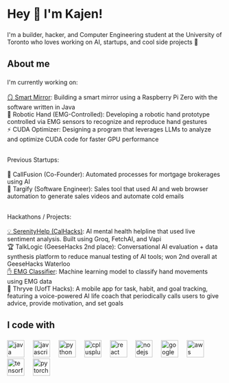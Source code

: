 <h1 align="left">Hey 👋 I'm Kajen!</h1>

###

<p align="left">I'm a builder, hacker, and Computer Engineering student at the University of Toronto who loves working on AI, startups, and cool side projects 🚀</p>

###

<h2 align="left">About me</h2>

###

<p align="left">I'm currently working on:<br><br>
<a href="https://github.com/kajenthavaraj/smart_mirror_v2">🪞 Smart Mirror</a>: Building a smart mirror using a Raspberry Pi Zero with the software written in Java<br>
🤖 Robotic Hand (EMG-Controlled): Developing a robotic hand prototype controlled via EMG sensors to recognize and reproduce hand gestures<br>
⚡ CUDA Optimizer: Designing a program that leverages LLMs to analyze and optimize CUDA code for faster GPU performance
<br><br>

Previous Startups:<br><br>
📲 CallFusion (Co-Founder): Automated processes for mortgage brokerages using AI<br>
🎯 Targify (Software Engineer): Sales tool that used AI and web browser automation to generate sales videos and automate cold emails
<br><br>

Hackathons / Projects:<br><br>
<a href="https://github.com/kajenthavaraj/serenityhelp">💡 SerenityHelp (CalHacks)</a>: AI mental health helpline that used live sentiment analysis. Built using Groq, FetchAI, and Vapi<br>
🏆 TalkLogic (GeeseHacks 2nd place): Conversational AI evaluation + data synthesis platform to reduce manual testing of AI tools; won 2nd overall at GeeseHacks Waterloo<br>
<a href="https://github.com/kajenthavaraj/emg_classifier">✋ EMG Classifier</a>: Machine learning model to classify hand movements using EMG data<br>
🌿 Thryve (UofT Hacks): A mobile app for task, habit, and goal tracking, featuring a voice-powered AI life coach that periodically calls users to give advice, provide motivation, and set goals
</p>

###

<h2 align="left">I code with</h2>

###

<div align="left">
  <img src="https://cdn.jsdelivr.net/gh/devicons/devicon/icons/java/java-original.svg" height="40" alt="java logo"  />
  <img width="12" />
  <img src="https://cdn.jsdelivr.net/gh/devicons/devicon/icons/javascript/javascript-original.svg" height="40" alt="javascript logo"  />
  <img width="12" />
  <img src="https://cdn.jsdelivr.net/gh/devicons/devicon/icons/python/python-original.svg" height="40" alt="python logo"  />
  <img width="12" />
  <img src="https://cdn.jsdelivr.net/gh/devicons/devicon/icons/cplusplus/cplusplus-original.svg" height="40" alt="cplusplus logo"  />
  <img width="12" />
  <img src="https://cdn.jsdelivr.net/gh/devicons/devicon/icons/react/react-original.svg" height="40" alt="react logo"  />
  <img width="12" />
  <img src="https://cdn.jsdelivr.net/gh/devicons/devicon/icons/nodejs/nodejs-original.svg" height="40" alt="nodejs logo"  />
  <img width="12" />
  <img src="https://cdn.jsdelivr.net/gh/devicons/devicon/icons/googlecloud/googlecloud-original.svg" height="40" alt="googlecloud logo"  />
  <img width="12" />
  <img src="https://cdn.jsdelivr.net/gh/devicons/devicon/icons/amazonwebservices/amazonwebservices-line-wordmark.svg" height="40" alt="aws logo"  />
  <img width="12" />
  <img src="https://cdn.jsdelivr.net/gh/devicons/devicon/icons/tensorflow/tensorflow-original.svg" height="40" alt="tensorflow logo"  />
  <img width="12" />
  <img src="https://cdn.jsdelivr.net/gh/devicons/devicon/icons/pytorch/pytorch-original.svg" height="40" alt="pytorch logo"  />
</div>
